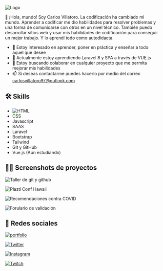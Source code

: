 
![Logo](https://i.imgur.com/xjYfu2a.png)

👋 ¡Hola, mundo! Soy Carlos Villatoro. La codificación ha cambiado mi
mundo. Aprender a codificar me dio habilidades para resolver problemas y una forma de comunicarse
con otros en un nivel técnico. También puedo desarrollar sitios web y
usar mis habilidades de codificación para conseguir un mejor trabajo. Y
lo aprendí todo como autodidacta.

- 👀 Estoy interesado en aprender, poner en práctica y enseñar a todo aquel que desee
- 🌱 Actualmente estoy aprendiendo Laravel 8 y SPA a través de VUE.js
- 💞️ Estoy buscando colaborar en cualquier proyecto que me permita mejorar mis habilidades
- 📫 Si deseas contactarme puedes hacerlo por medio del correo carlosvillatoro97@outlook.com




## 🛠 Skills
- ![HTML](https://cdn.icon-icons.com/icons2/2107/PNG/512/file_type_html_icon_130541.png)
- CSS
- Javascript
- SAAS
- Laravel
- Bootstrap
- Tailwind 
- Git y GitHub
- Vue.js (Aún estudiando)


  
##  👨‍💻 Screenshots de proyectos

![Taller de git y github](https://i.imgur.com/A4bBLny.png)

![Plazti Conf Hawaii](https://i.imgur.com/H8D1fHH.png)

![Recomendaciones contra COVID](https://i.imgur.com/fArTsIL.png)

![Forulario de validación](https://i.imgur.com/ULLpxGR.png)

  
## 🔗 Redes sociales
[![portfolio](https://i.imgur.com/B8tVEj7.png)](https://github.com/crvb0797)

[![Twitter](https://i.imgur.com/oiUO5xS.png)](https://twitter.com/CRVB_0797)

[![Instagram](https://i.imgur.com/ac6Z83N.png)](https://instagram.com/villatorodev)

[![Twitch](https://i.imgur.com/hwYoTyj.png)](https://www.twitch.tv/carlosvillatoro97)

  
